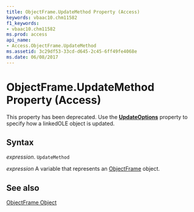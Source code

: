```yaml
---
title: ObjectFrame.UpdateMethod Property (Access)
keywords: vbaac10.chm11582
f1_keywords:
- vbaac10.chm11582
ms.prod: access
api_name:
- Access.ObjectFrame.UpdateMethod
ms.assetid: 3c29df53-33cd-d645-2c45-6ff49fe4068e
ms.date: 06/08/2017
---
```



# ObjectFrame.UpdateMethod Property (Access)

This property has been deprecated. Use the  **[UpdateOptions](Access.ObjectFrame.UpdateOptions.md)** property to specify how a linkedOLE object is updated.


## Syntax

 _expression_. `UpdateMethod`

 _expression_ A variable that represents an [ObjectFrame](Access.ObjectFrame.md) object.


## See also


[ObjectFrame Object](Access.ObjectFrame.md)

